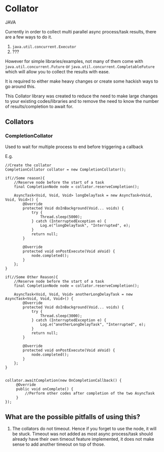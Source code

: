 # Collator
JAVA

Currently in order to collect multi parallel async process/task results, there are a few ways to
do it.

1. `java.util.concurrent.Executor`
2. ???

However for simple libraries/examples, not many of them come with `java.util.concurrent.Future` or
`java.util.concurrent.CompletableFuture` which will allow you to collect the results with ease.

It is required to either make heavy changes or create some hackish ways to go around this.

This Collator library was created to reduce the need to make large changes to your existing
codes/libraries and to remove the need to know the number of results/completion to await for.

## Collators

### CompletionCollator

Used to wait for multiple process to end before triggering a callback

E.g.
```
//Create the collator
CompletionCollator collator = new CompletionCollator();

if(//Some reason){
    //Reserve node before the start of a task
    final CompletionNode node = collator.reserveCompletion();

    AsyncTask<Void, Void, Void> longDelayTask = new AsyncTask<Void, Void, Void>() {
        @Override
        protected Void doInBackground(Void... voids) {
            try {
                Thread.sleep(5000);
            } catch (InterruptedException e) {
                Log.e("longDelayTask", "Interrupted", e);
            }
            return null;
        }

        @Override
        protected void onPostExecute(Void aVoid) {
            node.completed();
        }
    };
}

if(//Some Other Reason){
    //Reserve node before the start of a task
    final CompletionNode node = collator.reserveCompletion();

    AsyncTask<Void, Void, Void> anotherLongDelayTask = new AsyncTask<Void, Void, Void>() {
        @Override
        protected Void doInBackground(Void... voids) {
            try {
                Thread.sleep(3000);
            } catch (InterruptedException e) {
                Log.e("anotherLongDelayTask", "Interrupted", e);
            }
            return null;
        }

        @Override
        protected void onPostExecute(Void aVoid) {
            node.completed();
        }
    };
}


collator.awaitCompletion(new OnCompletionCallback() {
     @Override
     public void onComplete() {
         //Perform other codes after completion of the two AsyncTask
     }
});

```



## What are the possible pitfalls of using this?

1. The collators do not timeout. Hence if you forget to use the node, it will be stuck.
Timeout was not added as most async process/task should already have their own
timeout feature implemented, it does not make sense to add another timeout on top of those.